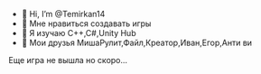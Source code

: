 - 👋 Hi, I’m @Temirkan14
- 👀 Мне нравиться создавать игры
- 🌱 Я изучаю С++,С#,Unity Hub
- 💞️ Мои друзья МишаРулит,Файл,Креатор,Иван,Егор,Анти ви

Еще игра не вышла но скоро...
